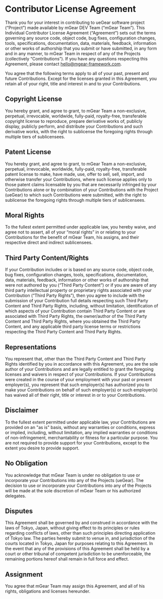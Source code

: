 # Contributor License Agreement

Thank you for your interest in contributing to ueGear software project (“Project”) made available by mGear DEV Team (“mGear Team”). This Individual Contributor License Agreement (“Agreement”) sets out the terms governing any source code, object code, bug fixes, configuration changes, tools, specifications, documentation, data, materials, feedback, information or other works of authorship that you submit or have submitted, in any form and in any manner, to mGear Team in respect of any of the Projects (collectively “Contributions”). If you have any questions respecting this Agreement, please contact hello@mgear-framework.com.

You agree that the following terms apply to all of your past, present and future Contributions. Except for the licenses granted in this Agreement, you retain all of your right, title and interest in and to your Contributions.

## Copyright License
You hereby grant, and agree to grant, to mGear Team a non-exclusive, perpetual, irrevocable, worldwide, fully-paid, royalty-free, transferable copyright license to reproduce, prepare derivative works of, publicly display, publicly perform, and distribute your Contributions and such derivative works, with the right to sublicense the foregoing rights through multiple tiers of sublicensees.

## Patent License
You hereby grant, and agree to grant, to mGear Team a non-exclusive, perpetual, irrevocable, worldwide, fully-paid, royalty-free, transferable patent license to make, have made, use, offer to sell, sell, import, and otherwise transfer your Contributions, where such license applies only to those patent claims licensable by you that are necessarily infringed by your Contributions alone or by combination of your Contributions with the Project (ueGear) to which such Contributions were submitted, with the right to sublicense the foregoing rights through multiple tiers of sublicensees.

## Moral Rights
To the fullest extent permitted under applicable law, you hereby waive, and agree not to assert, all of your “moral rights” in or relating to your Contributions for the benefit of mGear Team, his assigns, and their respective direct and indirect sublicensees.

## Third Party Content/Rights
If your Contribution includes or is based on any source code, object code, bug fixes, configuration changes, tools, specifications, documentation, data, materials, feedback, information or other works of authorship that were not authored by you (“Third Party Content”) or if you are aware of any third party intellectual property or proprietary rights associated with your Contribution (“Third Party Rights”), then you agree to include with the submission of your Contribution full details respecting such Third Party Content and Third Party Rights, including, without limitation, identification of which aspects of your Contribution contain Third Party Content or are associated with Third Party Rights, the owner/author of the Third Party Content and Third Party Rights, where you obtained the Third Party Content, and any applicable third party license terms or restrictions respecting the Third Party Content and Third Party Rights.

## Representations
You represent that, other than the Third Party Content and Third Party Rights identified by you in accordance with this Agreement, you are the sole author of your Contributions and are legally entitled to grant the foregoing licenses and waivers in respect of your Contributions. If your Contributions were created in the course of your employment with your past or present employer(s), you represent that such employer(s) has authorized you to make your Contributions on behalf of such employer(s) or such employer(s) has waived all of their right, title or interest in or to your Contributions.

## Disclaimer
To the fullest extent permitted under applicable law, your Contributions are provided on an "as is" basis, without any warranties or conditions, express or implied, including, without limitation, any implied warranties or conditions of non-infringement, merchantability or fitness for a particular purpose. You are not required to provide support for your Contributions, except to the extent you desire to provide support.

## No Obligation
You acknowledge that mGear Team is under no obligation to use or incorporate your Contributions into any of the Projects (ueGear). The decision to use or incorporate your Contributions into any of the Projects will be made at the sole discretion of mGear Team or his authorized delegates.

## Disputes
This Agreement shall be governed by and construed in accordance with the laws of Tokyo, Japan, without giving effect to its principles or rules regarding conflicts of laws, other than such principles directing application of Tokyo law. The parties hereby submit to venue in, and jurisdiction of the courts located in Tokyo, Japan for purposes relating to this Agreement. In the event that any of the provisions of this Agreement shall be held by a court or other tribunal of competent jurisdiction to be unenforceable, the remaining portions hereof shall remain in full force and effect.

## Assignment
You agree that mGear Team may assign this Agreement, and all of his rights, obligations and licenses hereunder.